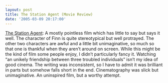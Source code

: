 ```yaml
---
layout: post
title: The Station Agent (Movie Review)
date: '2005-03-09 20:17:00'
---
```


<a href="http://imdb.com/title/tt0340377/" target="_blank">The Station Agent</a>: A mostly pointless film which has little to say but says it well. The character of Finn is quite stereotypical but well protrayed. The other two characters are awful and a little bit unimaginative, so much so that one is thankful when they aren&rsquo;t around on screen. While this might be the kind of film some people enjoy, I didn&rsquo;t particularly fancy it. Watching &ldquo;an unikely friendship between three troubled individuals&rdquo; isn&rsquo;t my idea of good cinema. The writing was inconsistent, so I have to admit it was brilliant in parts but somehow falls short in the end. Cinematography was slick but unimaginative. An uninspired film, but a worthy attempt.